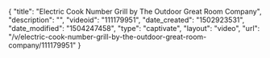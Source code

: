 {
    "title": "Electric Cook Number Grill by The Outdoor Great Room Company",
    "description": "",
    "videoid": "111179951",
    "date_created": "1502923531",
    "date_modified": "1504247458",
    "type": "captivate",
    "layout": "video",
    "url": "\/v\/electric-cook-number-grill-by-the-outdoor-great-room-company\/111179951"
}
